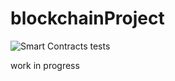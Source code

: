 # blockchainProject
![Smart Contracts tests](https://github.com/VictorNS69/blockchainProject/workflows/Smart%20Contracts%20tests/badge.svg)

work in progress

